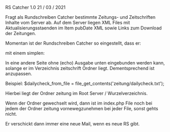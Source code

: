 
RS Catcher 1.0
21 / 03 / 2021

Fragt als Rundschreiben Catcher bestimmte Zeitungs- und Zeitschriften Inhalte vom Server ab.
Auf dem Server liegen XML Files mit Aktualisierungsstaenden im Item pubDate XML
sowie Links zum Download der Zeitungen.

	
Momentan ist der Rundschreiben Catcher so eingestellt, dass er:

mit einem simplen:

<?php include ("zeitschrift/index.php"); /*bindet den Zeitschrift mail newsletter mit ein (mailversand, wenn es ein neues RS gibt... */?>

In eine andere Seite ohne (echo) Ausgabe unten eingebunden werden kann, solange er im Verzeichnis zeitschrift Ordner liegt.
Dementsprechend ist anzupassen.

Beispiel:
$dailycheck_from_file = file_get_contents('zeitung/dailycheck.txt');
	
Hierbei liegt der Ordner zeitung im Root Server / Wurzelverzeichnis.

Wenn der Ordner gewechselt wird, dann ist im index.php File noch bei jedem der Ordner zeitung vornewegzunehmen bei jeder File, sonst gehts nicht.

Er verschickt dann immer eine neue Mail, wenn es neue RS gibt.


